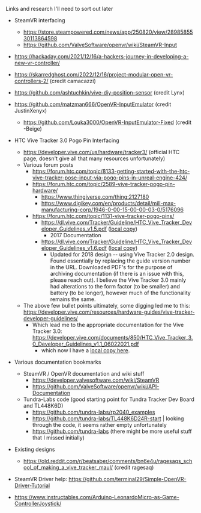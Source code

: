 Links and research I'll need to sort out later

- SteamVR interfacing
    - https://store.steampowered.com/news/app/250820/view/2898585530113864598
    - https://github.com/ValveSoftware/openvr/wiki/SteamVR-Input
- https://hackaday.com/2021/12/16/a-hackers-journey-in-developing-a-new-vr-controller/
- https://skarredghost.com/2022/12/16/project-modular-open-vr-controllers-2/ (credit camacazzi)
- https://github.com/ashtuchkin/vive-diy-position-sensor (credit Lynx)
- https://github.com/matzman666/OpenVR-InputEmulator (credit JustinXenyx)
    - https://github.com/Louka3000/OpenVR-InputEmulator-Fixed (credit -Beige)
- HTC Vive Tracker 3.0 Pogo Pin Interfacing
    - https://developer.vive.com/us/hardware/tracker3/ (official HTC page, doesn't give all that many resources unfortunately)
    - Various forum posts
        - https://forum.htc.com/topic/8133-getting-started-with-the-htc-vive-tracker-pose-input-via-pogo-pins-in-unreal-engine-424/
        - https://forum.htc.com/topic/2589-vive-tracker-pogo-pin-hardware/
            - https://www.thingiverse.com/thing:2127180
            - https://www.digikey.com/en/products/detail/mill-max-manufacturing-corp/1946-0-00-15-00-00-03-0/5176096
        - https://forum.htc.com/topic/1131-vive-tracker-pogo-pins/
            - https://dl.vive.com/Tracker/Guideline/HTC_Vive_Tracker_Developer_Guidelines_v1.5.pdf ([local copy](assets/HTC_Vive_Tracker_Developer_Guidelines_v1.5.pdf))
                - 2017 Documentation
            - https://dl.vive.com/Tracker/Guideline/HTC_Vive_Tracker_Developer_Guidelines_v1.6.pdf ([local copy](assets/HTC_Vive_Tracker_Developer_Guidelines_v1.6.pdf))
                - Updated for 2018 design -- using Vive Tracker 2.0 design. Found essentially by replacing the guide version number in the URL. Downloaded PDF's for the purpose of archiving documentation (if there is an issue with this, please reach out). I believe the Vive Tracker 3.0 mainly had alterations to the form factor (to be smaller) and battery (to be longer), however much of the functionality remains the same.
    - The above few bullet points ultimately, some digging led me to this: https://developer.vive.com/resources/hardware-guides/vive-tracker-developer-guidelines/
        - Which lead me to the appropriate documentation for the Vive Tracker 3.0: https://developer.vive.com/documents/850/HTC_Vive_Tracker_3.0_Developer_Guidelines_v1.1_06022021.pdf
            - which now I have a [local copy here](assets/HTC_Vive_Tracker_3.0_Developer_Guidelines_v1.1_06022021.pdf).

- Various documentation bookmarks
    - SteamVR / OpenVR documentation and wiki stuff
        - https://developer.valvesoftware.com/wiki/SteamVR
        - https://github.com/ValveSoftware/openvr/wiki/API-Documentation
    - Tundra-Labs code (good starting point for Tundra Tracker Dev Board and TL448K6D)
        - https://github.com/tundra-labs/rp2040_examples
        - https://github.com/tundra-labs/TL448K6D24R-start | looking through the code, it seems rather empty unfortunately
        - https://github.com/tundra-labs (there might be more useful stuff that I missed initially)

- Existing designs
    - https://old.reddit.com/r/beatsaber/comments/bn6e4u/ragesaqs_school_of_making_a_vive_tracker_maul/ (credit ragesaq)
 
- SteamVR Driver help: https://github.com/terminal29/Simple-OpenVR-Driver-Tutorial
- https://www.instructables.com/Arduino-LeonardoMicro-as-Game-ControllerJoystick/
